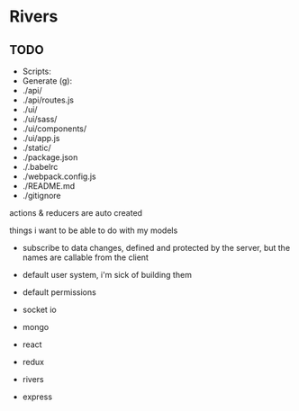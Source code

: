 # Rivers

## TODO

* Scripts:
 * Generate (g):
  * ./api/
  * ./api/routes.js
  * ./ui/
  * ./ui/sass/
  * ./ui/components/
  * ./ui/app.js
  * ./static/
  * ./package.json
  * ./.babelrc
  * ./webpack.config.js
  * ./README.md
  * ./gitignore



actions & reducers are auto created

things i want to be able to do with my models

* subscribe to data changes, defined and protected by the server, but the names are callable from the client
* default user system, i'm sick of building them
* default permissions
* socket io


* mongo
* react
* redux
* rivers
* express